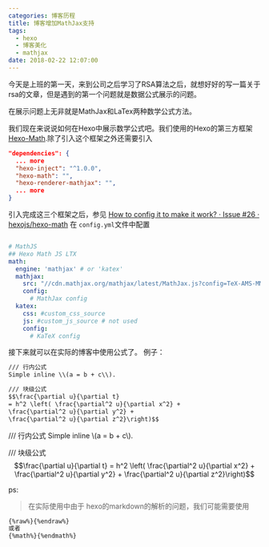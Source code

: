 ```yaml
---
categories: 博客历程
title: 博客增加MathJax支持
tags:
  - hexo
  - 博客美化
  - mathjax
date: 2018-02-22 12:07:00
---
```


今天是上班的第一天，来到公司之后学习了RSA算法之后，就想好好的写一篇关于rsa的文章，但是遇到的第一个问题就是数据公式展示的问题。

在展示问题上无非就是MathJax和LaTex两种数学公式方法。

我们现在来说说如何在Hexo中展示数学公式吧。我们使用的Hexo的第三方框架 [Hexo-Math](https://github.com/akfish/hexo-math).除了引入这个框架之外还需要引入

<!-- more -->

````json
"dependencies": {
  ... more
  "hexo-inject": "^1.0.0",
  "hexo-math": "",
  "hexo-renderer-mathjax": "",
  ... more
}
````
引入完成这三个框架之后，参见 [How to config it to make it work? · Issue #26 · hexojs/hexo-math](https://github.com/hexojs/hexo-math/issues/26) 在 `config.yml`文件中配置
````yml

# MathJS
## Hexo Math JS LTX
math:
  engine: 'mathjax' # or 'katex'
  mathjax:
    src: "//cdn.mathjax.org/mathjax/latest/MathJax.js?config=TeX-AMS-MML_HTMLorMML"
    config:
      # MathJax config
  katex:
    css: #custom_css_source
    js: #custom_js_source # not used
    config:
      # KaTeX config
````

接下来就可以在实际的博客中使用公式了。
例子：

````html
/// 行内公式
Simple inline \\(a = b + c\\).

/// 块级公式
$$\frac{\partial u}{\partial t}
= h^2 \left( \frac{\partial^2 u}{\partial x^2} +
\frac{\partial^2 u}{\partial y^2} +
\frac{\partial^2 u}{\partial z^2}\right)$$
````

/// 行内公式
Simple inline \\(a = b + c\\).

/// 块级公式
$$\frac{\partial u}{\partial t}
= h^2 \left( \frac{\partial^2 u}{\partial x^2} +
\frac{\partial^2 u}{\partial y^2} +
\frac{\partial^2 u}{\partial z^2}\right)$$


ps:

>在实际使用中由于 hexo的markdown的解析的问题，我们可能需要使用
````txt
{%raw%}{%endraw%}
或者
{%math%}{%endmath%}
````